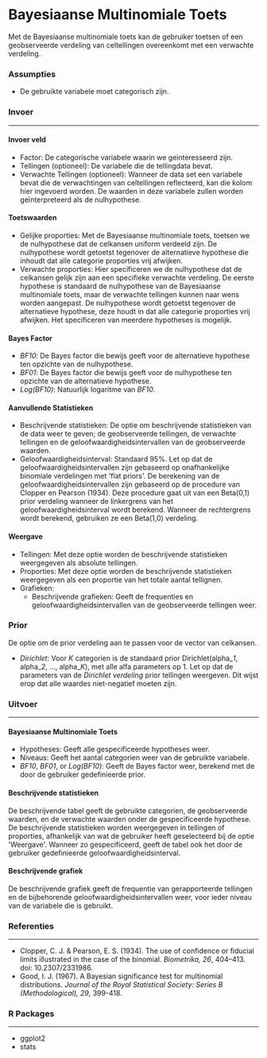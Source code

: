 Bayesiaanse Multinomiale Toets
===

Met de Bayesiaanse multinomiale toets kan de gebruiker toetsen of een geobserveerde verdeling van celtellingen overeenkomt met een verwachte verdeling. 

### Assumpties
- De gebruikte variabele moet categorisch zijn. 

### Invoer 
---

#### Invoer veld
- Factor: De categorische variabele waarin we geinteresseerd zijn. 
- Tellingen (optioneel): De variabele die de tellingdata bevat. 
- Verwachte Tellingen (optioneel): Wanneer de data set een variabele bevat die de verwachtingen van celtellingen reflecteerd, kan die kolom hier ingevoerd worden. De waarden in deze variabele zullen worden geïnterpreteerd als de nulhypothese.  

#### Toetswaarden
- Gelijke proporties: Met de Bayesiaanse multinomiale toets, toetsen we de nulhypothese dat de celkansen uniform verdeeld zijn. De nulhypothese wordt getoetst tegenover de alternatieve hypothese die inhoudt dat alle categorie proporties vrij afwijken. 
- Verwachte proporties: Hier specificeren we de nulhypothese dat de celkansen gelijk zijn aan een specifieke verwachte verdeling. De eerste hypothese is standaard de nulhypothese van de Bayesiaanse multinomiale toets, maar de verwachte tellingen kunnen naar wens worden aangepast. De nulhypothese wordt getoetst tegenover de alternatieve hypothese, deze houdt in dat alle categorie proporties vrij afwijken. Het specificeren van meerdere hypotheses is mogelijk. 

#### Bayes Factor
- *BF10*: De Bayes factor die bewijs geeft voor de alternatieve hypothese ten opzichte van de nulhypothese. 
- *BF01*: De Bayes factor die bewijs geeft voor de nulhypothese ten opzichte van de alternatieve hypothese. 
- *Log(BF10)*: Natuurlijk logaritme van *BF10*.

#### Aanvullende Statistieken
- Beschrijvende statistieken: De optie om beschrijvende statistieken van de data weer te geven; de geobserveerde tellingen, de verwachte tellingen en de geloofwaardigheidsintervallen van de geobserveerde waarden.
- Geloofwaardigheidsinterval: Standaard 95%. Let op dat de geloofwaardigheidsintervallen zijn gebaseerd op onafhankelijke binomiale verdelingen met 'flat priors'. De berekening van de geloofwaardigheidsintervallen zijn gebaseerd op de procedure van Clopper en Pearson (1934). Deze procedure gaat uit van een Beta(0,1) prior verdeling wanneer de linkergrens van het geloofwaardigheidsinterval wordt berekend. Wanneer de rechtergrens wordt berekend, gebruiken ze een Beta(1,0) verdeling. 

#### Weergave
- Tellingen: Met deze optie worden de beschrijvende statistieken weergegeven als absolute tellingen. 
- Proporties: Met deze optie worden de beschrijvende statistieken weergegeven als een proportie van het totale aantal tellignen.
- Grafieken:
  - Beschrijvende grafieken: Geeft de frequenties en geloofwaardigheidsintervallen van de geobserveerde tellingen weer. 

### Prior
De optie om de prior verdeling aan te passen voor de vector van celkansen. 
- *Dirichlet*: Voor *K* categorien is de standaard prior Dirichlet(alpha_*1*, alpha_*2*, ..., alpha_*K*), met alle alfa parameters op 1. Let op dat de parameters van de *Dirichlet verdeling* prior tellingen weergeven. Dit wijst erop dat alle waardes niet-negatief moeten zijn.

### Uitvoer
---

#### Bayesiaanse Multinomiale Toets
- Hypotheses: Geeft alle gespecificeerde hypotheses weer.
- Niveaus: Geeft het aantal categorien weer van de gebruikte variabele. 
- *BF10*, *BF01*, or *Log(BF10)*: Geeft de Bayes factor weer, berekend met de door de gebruiker gedefinieerde prior. 

#### Beschrijvende statistieken
De beschrijvende tabel geeft de gebruikte categorien, de geobserveerde waarden, en de verwachte waarden onder de gespecificeerde hypothese. De beschrijvende statistieken worden weergegeven in tellingen of proporties, afhankelijk van wat de gebruiker heeft geselecteerd bij de optie 'Weergave'. Wanneer zo gespecificeerd, geeft de tabel ook het door de gebruiker gedefinieerde geloofwaardigheidsinterval.  

#### Beschrijvende grafiek
De beschrijvende grafiek geeft de frequentie van gerapporteerde tellingen en de bijbehorende geloofwaardigheidsintervallen weer, voor ieder niveau van de variabele die is gebruikt. 

### Referenties
---
- Clopper, C. J. & Pearson, E. S. (1934). The use of confidence or fiducial limits illustrated in the case of the binomial. *Biometrika, 26*, 404–413. doi: 10.2307/2331986.
- Good, I. J. (1967). A Bayesian significance test for multinomial distributions. *Journal of the Royal Statistical Society: Series B (Methodological), 29*, 399-418.

### R Packages
---
- ggplot2
- stats
